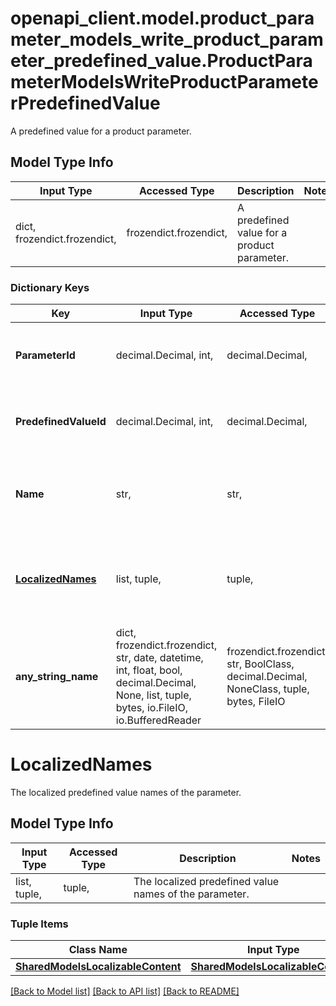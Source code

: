 # openapi_client.model.product_parameter_models_write_product_parameter_predefined_value.ProductParameterModelsWriteProductParameterPredefinedValue

A predefined value for a product parameter.

## Model Type Info
Input Type | Accessed Type | Description | Notes
------------ | ------------- | ------------- | -------------
dict, frozendict.frozendict,  | frozendict.frozendict,  | A predefined value for a product parameter. | 

### Dictionary Keys
Key | Input Type | Accessed Type | Description | Notes
------------ | ------------- | ------------- | ------------- | -------------
**ParameterId** | decimal.Decimal, int,  | decimal.Decimal,  | The unique identifier for the parameter. | [optional] value must be a 32 bit integer
**PredefinedValueId** | decimal.Decimal, int,  | decimal.Decimal,  | The predefined value id of the parameter. | [optional] value must be a 32 bit integer
**Name** | str,  | str,  | The non-localized predefined value name of the parameter. | [optional] 
**[LocalizedNames](#LocalizedNames)** | list, tuple,  | tuple,  | The localized predefined value names of the parameter. | [optional] 
**any_string_name** | dict, frozendict.frozendict, str, date, datetime, int, float, bool, decimal.Decimal, None, list, tuple, bytes, io.FileIO, io.BufferedReader | frozendict.frozendict, str, BoolClass, decimal.Decimal, NoneClass, tuple, bytes, FileIO | any string name can be used but the value must be the correct type | [optional]

# LocalizedNames

The localized predefined value names of the parameter.

## Model Type Info
Input Type | Accessed Type | Description | Notes
------------ | ------------- | ------------- | -------------
list, tuple,  | tuple,  | The localized predefined value names of the parameter. | 

### Tuple Items
Class Name | Input Type | Accessed Type | Description | Notes
------------- | ------------- | ------------- | ------------- | -------------
[**SharedModelsLocalizableContent**](SharedModelsLocalizableContent.md) | [**SharedModelsLocalizableContent**](SharedModelsLocalizableContent.md) | [**SharedModelsLocalizableContent**](SharedModelsLocalizableContent.md) |  | 

[[Back to Model list]](../../README.md#documentation-for-models) [[Back to API list]](../../README.md#documentation-for-api-endpoints) [[Back to README]](../../README.md)


